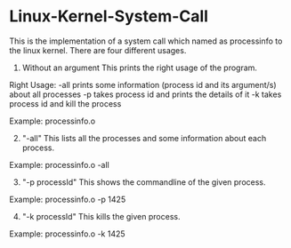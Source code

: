 # Linux-Kernel-System-Call

This is the implementation of a system call which named as processinfo to the linux kernel.
There are four different usages.

1) Without an argument 
This prints the right usage of the program.

Right Usage:
-all prints some information (process id and its argument/s) about all processes
-p takes process id and prints the details of it
-k takes process id and kill the process

Example: processinfo.o

2) "-all"
This lists all the processes and some information about each process.

Example: processinfo.o -all

3) "-p processId"
This shows the commandline of the given process.

Example: processinfo.o -p 1425

4) "-k processId"
This kills the given process.

Example: processinfo.o -k 1425
